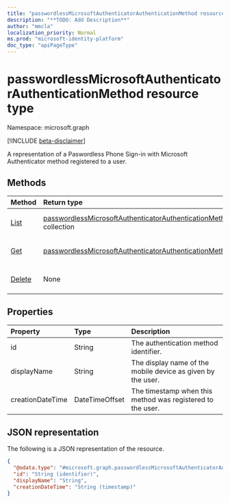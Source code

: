 ```yaml
---
title: "passwordlessMicrosoftAuthenticatorAuthenticationMethod resource type"
description: "**TODO: Add Description**"
author: "mmcla"
localization_priority: Normal
ms.prod: "microsoft-identity-platform"
doc_type: "apiPageType"
---
```


# passwordlessMicrosoftAuthenticatorAuthenticationMethod resource type

Namespace: microsoft.graph

[!INCLUDE [beta-disclaimer](../../includes/beta-disclaimer.md)]

A representation of a Paswordless Phone Sign-in with Microsoft Authenticator method registered to a user.


## Methods
|Method|Return type|Description|
|:---|:---|:---|
|[List](../api/passwordlessmicrosoftauthenticatorauthenticationmethod-list.md)|[passwordlessMicrosoftAuthenticatorAuthenticationMethod](../resources/passwordlessmicrosoftauthenticatorauthenticationmethod.md) collection|Retrieve a list of a user's passwordlessMicrosoftAuthenticatorAuthenticationMethod objects and their properties.|
|[Get](../api/passwordlessmicrosoftauthenticatorauthenticationmethod-get.md)|[passwordlessMicrosoftAuthenticatorAuthenticationMethod](../resources/passwordlessmicrosoftauthenticatorauthenticationmethod.md)|Read the properties and relationships of a user's passwordlessMicrosoftAuthenticatorAuthenticationMethod object.|
|[Delete](../api/passwordlessmicrosoftauthenticatorauthenticationmethod-delete.md)|None|Deletes a user's passwordlessMicrosoftAuthenticatorAuthenticationMethod object.|


## Properties
|Property|Type|Description|
|:---|:---|:---|
|id|String|The authentication method identifier.|
|displayName|String|The display name of the mobile device as given by the user.|
|creationDateTime|DateTimeOffset|The timestamp when this method was registered to the user.|


## JSON representation
The following is a JSON representation of the resource.
<!-- {
  "blockType": "resource",
  "keyProperty": "id",
  "@odata.type": "microsoft.graph.passwordlessMicrosoftAuthenticatorAuthenticationMethod",
  "baseType": "microsoft.graph.authenticationMethod",
  "openType": false
}
-->
``` json
{
  "@odata.type": "#microsoft.graph.passwordlessMicrosoftAuthenticatorAuthenticationMethod",
  "id": "String (identifier)",
  "displayName": "String",
  "creationDateTime": "String (timestamp)"
}
```

